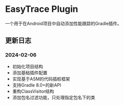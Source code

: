# EasyTrace Plugin

一个用于在Android项目中自动添加性能跟踪的Gradle插件。

## 更新日志

### 2024-02-06
- 初始化项目结构
- 添加基础插件配置
- 实现基于ASM的代码插桩框架
- 支持Gradle 8.0+的新API
- 重构ClassVisitor结构
- 添加包名过滤功能，只处理指定包名下的类
